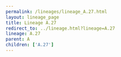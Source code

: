 ```yaml
---
permalink: /lineages/lineage_A.27.html
layout: lineage_page
title: Lineage A.27
redirect_to: ../lineage.html?lineage=A.27
lineage: A.27
parent: A
children: ['A.27']
---
```

